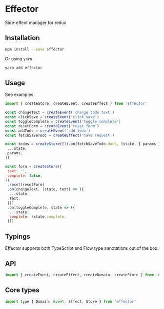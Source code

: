 # Effector

Side-effect manager for redux

## Installation

```bash
npm install --save effector
```

Or using `yarn`

```bash
yarn add effector
```

## Usage

See examples

```js
import { createStore, createEvent, createEffect } from 'effector'

const changeText = createEvent('change todo text')
const clickSave = createEvent('click save')
const toggleComplete = createEvent('toggle complete')
const resetForm = createEvent('reset form')
const addTodo = createEvent('add todo')
const fetchSaveTodo = createEffect('save request')

const todos = createStore([]).on(fetchSaveTodo.done, (state, { params }) => [
 ...state,
 params,
])

const form = createStore({
 text: '',
 complete: false,
})
 .reset(resetForm)
 .on(changeText, (state, text) => ({
  ...state,
  text,
 }))
 .on(toggleComplete, state => ({
  ...state,
  complete: !state.complete,
 }))
```

## Typings

Effector supports both TypeScript and Flow type annotations out of the box.

## API

```js
import { createEvent, createEffect, createDomain, createStore } from 'effector'
```

## Core types

```js
import type { Domain, Event, Effect, Store } from 'effector'
```
